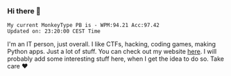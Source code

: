 ### Hi there 👋
<!-- PB START -->
```
My current MonkeyType PB is - WPM:94.21 Acc:97.42
Updated on: 23:20:00 CEST Time
```
<!-- PB END -->
I'm an IT person, just overall. I like CTFs, hacking, coding games, making Python apps. Just a lot of stuff.
You can check out my website [here](https://skill3472.github.io/).
I will probably add some interesting stuff here, when I get the idea to do so. Take care ❤️
